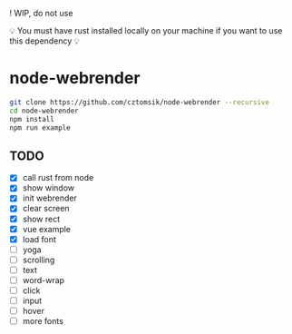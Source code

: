 ! WIP, do not use

:bulb: You must have rust installed locally on your machine if you want to use this dependency :bulb:

# node-webrender
```bash
git clone https://github.com/cztomsik/node-webrender --recursive
cd node-webrender
npm install
npm run example
```


## TODO

- [x] call rust from node
- [x] show window
- [x] init webrender
- [x] clear screen
- [x] show rect
- [x] vue example
- [x] load font
- [ ] yoga
- [ ] scrolling
- [ ] text
- [ ] word-wrap
- [ ] click
- [ ] input
- [ ] hover
- [ ] more fonts
